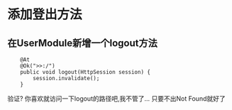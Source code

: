 # 添加登出方法

## 在UserModule新增一个logout方法

```
	@At
	@Ok(">>:/")
	public void logout(HttpSession session) {
		session.invalidate();
	}
```

验证? 你喜欢就访问一下logout的路径吧,我不管了... 只要不出Not Found就好了